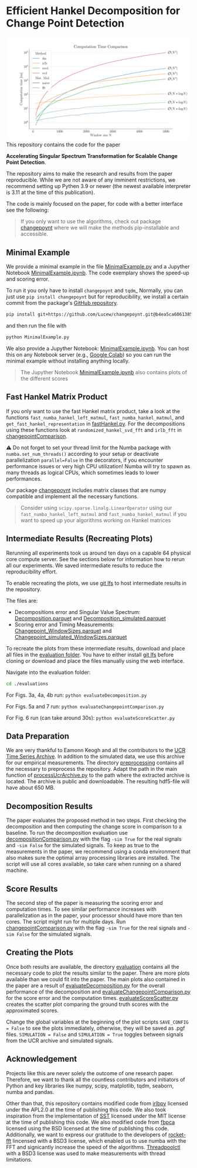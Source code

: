 # Efficient Hankel Decomposition for Change Point Detection
![Computation](images/Changepoint_Computation_Time_simulated.png)
This repository contains the code for the paper 

**Accelerating Singular Spectrum Transformation for Scalable Change Point Detection**.


The repository aims to make the research and results from the paper reproducible. While we are not aware of any 
imminent restrictions, we recommend setting up Pythen 3.9 or newer (the newest available interpreter is 3.11 
at the time of this publication).

The code is mainly focused on the paper, for code with a better interface see the following:

> If you only want to use the algorithms, check out package [changepoynt](https://github.com/Lucew/changepoynt)
> where we will make the methods pip-installable and accessible.

## Minimal Example
We provide a minimal example in the file [MinimalExample.py](MinimalExample.py) and a Jupyther Notebook [MinimalExample.ipynb](MinimalExample.ipynb).
The code exemplary shows the speed-up and scoring error.

To run it you only have to install `changepoynt` and `tqdm`_
Normally, you can just use `pip install changepoynt` but for reproducibility, we install a certain
commit from the package's [GitHub repository](https://github.com/Lucew/changepoynt).
```bash
pip install git+https://github.com/Lucew/changepoynt.git@b4ea5ca606138578e2aa785dc921a5fe7af8c07d tqdm
```

and then run the file with
```bash
python MinimalExample.py
```

We also provide a Jupyther Notebook: [MinimalExample.ipynb](MinimalExample.ipynb).
You can host this on any Notebook server (e.g., [Google Colab](https://colab.research.google.com/)) so you can run
the minimal example without installing anything locally.

> The Jupyther Notebook [MinimalExample.ipynb](MinimalExample.ipynb) also contains plots of the different scores

## Fast Hankel Matrix Product
If you only want to use the fast Hankel matrix product, take a look at the functions `fast_numba_hankel_left_matmul`, 
`fast_numba_hankel_matmul`, and `get_fast_hankel_representation` in [fastHankel.py](utils/fastHankel.py). For the
decompositions using these functions look at `randomized_hankel_svd_fft` and `irlb_fft` in 
[changepointComparison](changepointComparison.py). 

⚠ Do not forget to set your thread limit for the Numba package with `numba.set_num_threads()` according to your setup
or deactivate parallelization `parallel=False` in the decorators,  if you encounter performance issues or very high 
CPU utilization! Numba will try to spawn as many threads as logical CPUs, which sometimes leads to lower performances.


Our package [changepoynt](https://github.com/Lucew/changepoynt) includes matrix classes that are numpy compatible and
implement all the necessary functions.

> Consider using `scipy.sparse.linalg.LinearOperator` using our `fast_numba_hankel_left_matmul` and 
> `fast_numba_hankel_matmul` if you want to speed up your algorithms working on Hankel matrices

## Intermediate Results (Recreating Plots)
Rerunning all experiments took us around ten days on a capable 64 physical core compute server. See the sections
below for information how to rerun all our experiments. We saved intermediate results to reduce the reproducibility effort.

To enable recreating the plots, we use [git lfs](https://docs.github.com/en/repositories/working-with-files/managing-large-files/installing-git-large-file-storage)
to host intermediate results in the repository.

The files are:
- Decompositions error and  Singular Value Spectrum: [Decomposition.parquet](evaluation/Decomposition.parquet) and [Decomposition_simulated.parquet](evaluation/Decomposition_simulated.parquet)
- Scoring error and Timing Measurements: [Changepoint_WindowSizes.parquet](evaluation/Changepoint_WindowSizes.parquet) and [Changepoint_simulated_WindowSizes.parquet](evaluation/Changepoint_simulated_WindowSizes.parquet)

To recreate the plots from these intermediate results, download and place all files in the [evaluation folder](/evaluation).
You have to either install [git lfs](https://docs.github.com/en/repositories/working-with-files/managing-large-files/installing-git-large-file-storage)
before cloning or download and place the files manually using the web interface.

Navigate into the evaluation folder:
```bash
cd ./evaluations
```

For Figs. 3a, 4a, 4b run:
`python evaluateDecomposition.py`

For Figs. 5a and 7 run:
`python evaluateChangepointComparison.py`

For Fig. 6 run (can take around 30s):
`python evaluateScoreScatter.py`

## Data Preparation
We are very thankful to Eamonn Keogh and all the contributors to the 
[UCR Time Series Archive](https://www.cs.ucr.edu/%7Eeamonn/time_series_data_2018/). In addition to the simulated data,
we use this archive for our empirical measurements. The directory [preprocessing](preprocessing/) contains all the
necessary to preprocess the repository. Adapt the path in the main function of 
[processUcrArchive.py](preprocessing/processUcrArchive.py) to the path where the extracted archive is located. The 
archive is public and downloadable. The resulting hdf5-file will have about 650 MB.

## Decomposition Results
The paper evaluates the proposed method in two steps. First checking the decomposition and then computing the change
score in comparison to a baseline. To run the decomposition evaluation use
[decompositionComparison.py](decompositionComparison.py) with the flag `-sim True` for the real signals and `-sim False`
for the simulated signals. To keep as true to the measurements in the paper, we recommend using a conda environment
that also makes sure the optimal array processing libraries are installed. The script will use all cores available, so 
take care when running on a shared machine.

## Score Results
The second step of the paper is measuring the scoring error and computation times. To see similar performance increases
with parallelization as in the paper, your processor should have more than ten cores. The script might run for multiple 
days. Run [changepointComparison.py](changepointComparison.py) with the flag `-sim True` for the real signals and 
`-sim False` for the simulated signals.

## Creating the Plots
Once both results are available, the directory [evaluation](evaluation/) contains all the necessary code to plot the 
results similar to the paper. There are more plots available than we could fit into the paper. The main plots also 
contained in the paper are a result of [evaluateDecomposition.py](evaluation/evaluateDecomposition.py) for the overall 
performance of the decomposition and [evaluateChangepointComparison.py](evaluation/evaluateChangepointComparison.py) 
for the score error and the computation times. [evaluateScoreScatter.py](evaluation/evaluateScoreScatter.py) creates the
scatter plot comparing the ground truth scores with the approximated scores.

Change the global variables at the beginning of the plot scripts 
`SAVE_CONFIG = False` to see the plots immediately, otherwise, they will be saved as .pgf files. `SIMULATION = False` 
and `SIMULATION = True` toggles between signals from the UCR archive and simulated signals.

## Acknowledgement
Projects like this are never solely the outcome of one research paper.
Therefore, we want to thank all the countless contributors and initiators of Python and key libraries like numpy, 
scipy, matplotlib, tqdm, seaborn, numba and pandas.

Other than that, this repository contains modified code from [irlbpy](https://github.com/bwlewis/irlbpy) licensed under
the APL2.0 at the time of publishing this code.
We also took inspiration from the implementation of [SST](https://github.com/statefb/singular-spectrum-transformation)
licensed under the MIT license at the time of publishing this code.
We also modified code from [fbpca](https://github.com/facebookarchive/fbpca) licensed using the BSD licensed at the time
of publishing this code. Additionally, we want to express our gratitude to the developers of
[rocket-fft](https://github.com/styfenschaer/rocket-fft) lincensed with a BSD3 license, which enabled us to use numba
with the FFT and signicantly increase the speed of the algorithms.
[Threadpoolctl](https://github.com/joblib/threadpoolctl) with a BSD3 license was used to make measurements with
thread limitations.

